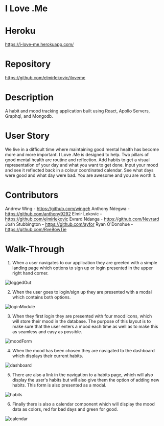 # I Love .Me

# Heroku 

https://i-love-me.herokuapp.com/

# Repository

https://github.com/elmirlekovic/iloveme

# Description

A habit and mood tracking application built using React, Apollo Servers, Graphql, and Mongodb. 

# User Story

We live in a difficult time where maintaining good mental health has become more and more important. I Love .Me is designed to help. Two pillars of good mental health are routine and reflection. Add habits to get a visual representation of your day and what you want to get done. Input your mood and see it reflected back in a colour coordinated calendar. See what days were good and what day were bad. You are awesome and you are worth it. 

# Contributors 

Andrew Wing - https://github.com/wingeh
Anthony Ndegwa - https://github.com/anthony9292
Elmir Lekovic - https://github.com/elmirlekovic
Evrard Ndanga - https://github.com/Nevrard
Josh Stubbington - https://github.com/ayfor
Ryan O'Donohue - https://github.com/RyeBowTie

# Walk-Through 

1. When a user navigates to our application they are greeted with a simple landing page which options to sign up or login presented in the upper right hand corner. 

![loggedOut](https://user-images.githubusercontent.com/74829094/128602785-424051d1-0d13-4d70-bf21-3d89de99e6dc.png)

2. When the user goes to login/sign up they are presented with a modal which contains both options.

![loginModule](https://user-images.githubusercontent.com/74829094/128602793-9cf01aae-4d5e-4b64-b0d7-2706feab6644.png)

3. When they first login they are presented with four mood icons, which will store their mood in the database. The purpose of this layout is to make sure that the user enters a mood each time as well as to make this as seamless and easy as possible.

![moodForm](https://user-images.githubusercontent.com/74829094/128602874-a4f95d3c-7e3e-4c02-929d-537f2e1e1264.png)

4. When the mood has been chosen they are navigated to the dashboard which displays their current habits. 

![dashboard](https://user-images.githubusercontent.com/74829094/128602891-2d67126f-d130-4468-b417-d85129915be5.png)

5. There are also a link in the navigation to a habits page, which will also display the user's habits but will also give them the option of adding new habits. This form is also presented as a modal.

![habits](https://user-images.githubusercontent.com/74829094/128602924-382a0cb5-a367-44e2-a656-82f0088e83a2.png)

6. Finally there is also a calendar component which will display the mood data as colors, red for bad days and green for good. 

![calendar](https://user-images.githubusercontent.com/74829094/128602969-7939373c-0045-4cf7-8852-99c07375850b.png)

